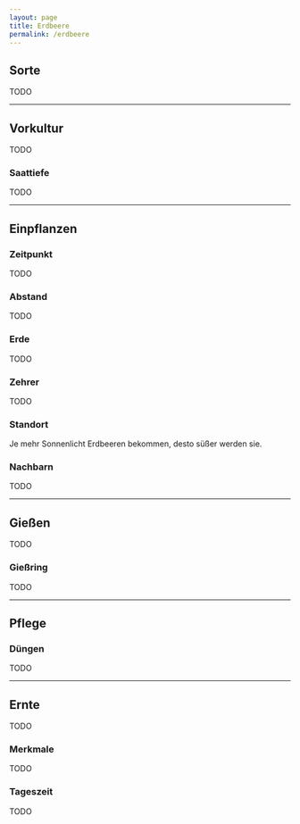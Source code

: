 ```yaml
---
layout: page
title: Erdbeere
permalink: /erdbeere
---
```


## __Sorte__
TODO

<hr>

## __Vorkultur__
TODO

### Saattiefe
TODO
<hr>

## __Einpflanzen__

### Zeitpunkt
TODO

### Abstand
TODO

### Erde
TODO

### Zehrer 
TODO

### Standort
Je mehr Sonnenlicht Erdbeeren bekommen, desto süßer werden sie.

### Nachbarn
TODO


<hr>

## __Gießen__
TODO

### Gießring
TODO
<hr>

## __Pflege__

### Düngen
TODO

<hr>

## __Ernte__
TODO

### Merkmale
TODO

### Tageszeit
TODO

